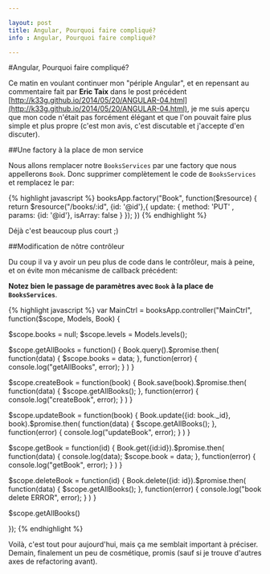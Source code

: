 ```yaml
---

layout: post
title: Angular, Pourquoi faire compliqué?
info : Angular, Pourquoi faire compliqué?

---
```


#Angular, Pourquoi faire compliqué?

Ce matin en voulant continuer mon "périple Angular", et en repensant au commentaire fait par **Eric Taix** dans le post précédent [http://k33g.github.io/2014/05/20/ANGULAR-04.html](http://k33g.github.io/2014/05/20/ANGULAR-04.html), je me suis aperçu que mon code n'était pas forcément élégant et que l'on pouvait faire plus simple et plus propre (c'est mon avis, c'est discutable et j'accepte d'en discuter).

##Une factory à la place de mon service

Nous allons remplacer notre `BooksServices` par une factory que nous appellerons `Book`. Donc supprimer complètement le code de `BooksServices` et remplacez le par:

{% highlight javascript %}
booksApp.factory("Book", function($resource) {
  return $resource("/books/:id", {id: '@id'},{
    update: { method: 'PUT' , params: {id: '@id'}, isArray: false }
  });
})
{% endhighlight %}

Déjà c'est beaucoup plus court ;)

##Modification de nôtre contrôleur

Du coup il va y avoir un peu plus de code dans le contrôleur, mais à peine, et on évite mon mécanisme de callback précédent: 

**Notez bien le passage de paramètres avec `Book` à la place de `BooksServices`**.

{% highlight javascript %}
var MainCtrl = booksApp.controller("MainCtrl", function($scope, Models, Book) {

  $scope.books = null;
  $scope.levels = Models.levels();

  $scope.getAllBooks = function() {
    Book.query().$promise.then(
      function(data) {
        $scope.books = data;
      },
      function(error) {
        console.log("getAllBooks", error);
      }
    )
  }

  $scope.createBook = function(book) {
    Book.save(book).$promise.then(
      function(data) {
        $scope.getAllBooks();
      },
      function(error) {
        console.log("createBook", error);
      }
    )
  }

  $scope.updateBook = function(book) {
    Book.update({id: book._id}, book).$promise.then(
      function(data) {
        $scope.getAllBooks();
      },
      function(error) {
        console.log("updateBook", error);
      }
    )
  }

  $scope.getBook = function(id) {
    Book.get({id:id}).$promise.then(
      function(data) {
        console.log(data);
        $scope.book = data;
      },
      function(error) {
        console.log("getBook", error);
      }
    )
  }

  $scope.deleteBook = function(id) {
    Book.delete({id: id}).$promise.then(
      function(data) {
        $scope.getAllBooks();
      },
      function(error) {
        console.log("book delete ERROR", error);
      }
    )
  }

  $scope.getAllBooks()

});
{% endhighlight %}

Voilà, c'est tout pour aujourd'hui, mais ça me semblait important à préciser. Demain, finalement un peu de cosmétique, promis (sauf si je trouve d'autres axes de refactoring avant).

